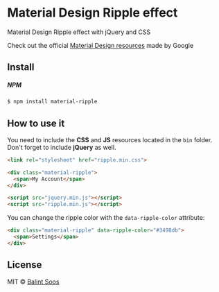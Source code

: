 # Material Design Ripple effect
Material Design Ripple effect with jQuery and CSS

Check out the official [Material Design resources](https://www.google.com/design/spec/animation/responsive-interaction.html#responsive-interaction-surface-reaction) made by Google

## Install

##### NPM

```bash
$ npm install material-ripple
```

## How to use it

You need to include the **CSS** and **JS** resources located in the `bin` folder. Don't forget to include **jQuery** as well.

````html
<link rel="stylesheet" href="ripple.min.css">

<div class="material-ripple">
  <span>My Account</span>
</div>

<script src="jquery.min.js"></script>
<script src="ripple.min.js"></script>
````

You can change the ripple color with the `data-ripple-color` attribute:

````html
<div class="material-ripple" data-ripple-color="#3498db">
  <span>Settings</span>
</div>
````

## License

MIT © [Balint Soos](https://github.com/balintsoos)
